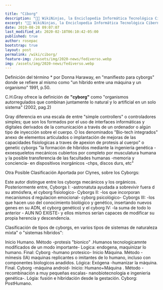```yaml
---

title: "Cíborg"
description: "👨‍💻 WikiNinjas, la Enciclopedia Informática Tecnológica Ciberninjas: Cíborg"
excerpt: "👨‍💻 WikiNinjas, la Enciclopedia Informática Tecnológica Ciberninjas: Cíborg"
date: 2019-08-28 09:07:07
last_modified_at: 2020-02-18T06:10:42-05:00
published: true
author: rosepac
bootstrap: true
layout: post
permalink: /wiki/ciborg/
feature-img: /assets/img/2020-news/fediverso.webp
img: /assets/img/2020-news/fediverso.webp
---
```


<!-- http://laaventuradeaprender.intef.es/-/ciborg-fernando-broncano -->
<!-- http://laaventuradeaprender.intef.es/glosario -->
<!-- 
#### NOTAS EXTRAÍDAS DE LIBRO
-->

Definición del término * por Donna Haraway, en "manifiesto para cyborgs" donde se refiere al mismo como "un híbrido entre una máquina y un organismo" 1991, p.50.

C.H.Gray ofrece la definición de **"cyborg"** como "organismos autorregulados que combinan juntamente lo natural y lo artificial en un solo sistema" (2002, pag.2)

Gray diferencia en una escala de entre "simple controllers" o controladores simples; que son los formados por el uso de interfaces informáticas y digitales derivados de la comunicación a través de un ordenador o algún tipo de inyección sobre el cuerpo. O los denominados "Bio-tech integrados" anexo de elementos artículados o implantación de mejoras de las capacidades fisiologicas a traves de apexion de protesis al cuerpo" o genetic cyborgs "la formación de híbridos mediante la ingeniería genética -exoesqueletos mecánicos cubiertos por completo por musculatura humana y la posible transferencia de las facultades humanas -memoria y conciencia- en dispositivos inorgánicos -chps, discos durs, etc"

Otra Posible Clasificación Aportada por Clynes, sobre los Cyborgs:

Este autor distingue entre los cyborgs mecánicos y los orgánicos. Posteriormente entre, Cyborgs I: -astronatuta ayudada a sobrevivir fuera d su atmósfera, el cyborg fisiologico- Cyborgs II: -los que incorporan mecanismos d regulacion emocional- cyborg psicológico- Cyborgs III: -los que hacen uso del conocimiento biológico y genético, insertando nuevos genes en su ADN, el cyborg genético)
y el cyborg IV: -la suma de todo lo anterior - AUN NO EXISTE- y ellos mismos serían capaces de modificar su propia herencia y descendencia.

Clasificación de tipos de cyborgs, en varios tipos de sistemas de naturaleza mixta" o "sistemas híbridos":

Inicio Humano. Método -protesis "bionico" .Humanos tecnologicamnte modificados de un modo importante- Logica: endogena, maquinizar lo humano. Final: Cyborg -humano protesico-
Inicio Máquina. Método -mímesis (IA) maquinas replicantes o imitantes de lo humano, incluso con componentes biologicos anadidos. Lógica: Exógena -humanizar la máquina. Final. Cyborg -máquina android-
Inicio: Humano+Máquina . Método -recombinación a muy pequeñas escalas- nanobiotecnologia e ingenieria genética-. Lógia: fusión e hibridación desde la gestación. Cyborg: PostHumano.
